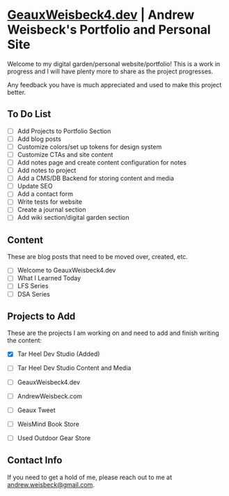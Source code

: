 # [GeauxWeisbeck4.dev](https://geauxweisbeck4.dev) | Andrew Weisbeck's Portfolio and Personal Site

Welcome to my digital garden/personal website/portfolio! This is a work in progress and I will have plenty more to share as the project progresses.

Any feedback you have is much appreciated and used to make this project better.

## To Do List

- [ ] Add Projects to Portfolio Section
- [ ] Add blog posts
- [ ] Customize colors/set up tokens for design system
- [ ] Customize CTAs and site content
- [ ] Add notes page and create content configuration for notes
- [ ] Add notes to project
- [ ] Add a CMS/DB Backend for storing content and media
- [ ] Update SEO
- [ ] Add a contact form
- [ ] Write tests for website
- [ ] Create a journal section
- [ ] Add wiki section/digital garden section

## Content

These are blog posts that need to be moved over, created, etc.

- [ ] Welcome to GeauxWeisbeck4.dev
- [ ] What I Learned Today
- [ ] LFS Series
- [ ] DSA Series

## Projects to Add

These are the projects I am working on and need to add and finish writing the content:

- [x] Tar Heel Dev Studio (Added)
- [ ] Tar Heel Dev Studio Content and Media
- [ ] GeauxWeisbeck4.dev
- [ ] AndrewWeisbeck.com
- [ ] Geaux Tweet
- [ ] WeisMind Book Store
- [ ] Used Outdoor Gear Store


## Contact Info

If you need to get a hold of me, please reach out to me at [andrew.weisbeck@gmail.com](mailto:andrew.weisbeck@gmail.com).
